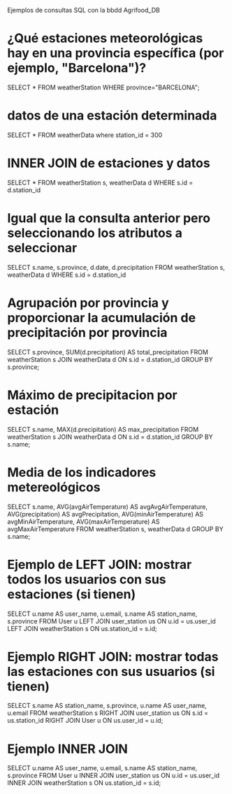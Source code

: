 Ejemplos de consultas SQL con la bbdd Agrifood_DB


# ¿Qué estaciones meteorológicas hay en una provincia específica (por ejemplo, "Barcelona")?
SELECT * FROM weatherStation WHERE province="BARCELONA";

# datos de una estación determinada
SELECT *  FROM weatherData where station_id = 300

# INNER JOIN de estaciones y datos
SELECT *  FROM weatherStation s, weatherData d WHERE s.id = d.station_id

# Igual que la consulta anterior pero seleccionando los atributos a seleccionar
SELECT s.name, s.province, d.date, d.precipitation FROM weatherStation s, weatherData d WHERE s.id = d.station_id


# Agrupación por provincia y proporcionar la acumulación de precipitación por provincia 
SELECT 
    s.province, 
    SUM(d.precipitation) AS total_precipitation
FROM 
    weatherStation s
JOIN 
    weatherData d ON s.id = d.station_id
GROUP BY 
    s.province;


# Máximo de precipitacion por estación
SELECT 
    s.name, 
    MAX(d.precipitation) AS max_precipitation
FROM 
    weatherStation s
JOIN 
    weatherData d ON s.id = d.station_id
GROUP BY 
    s.name;

# Media de los indicadores metereológicos
SELECT s.name,
  AVG(avgAirTemperature) AS avgAvgAirTemperature,
  AVG(precipitation) AS avgPrecipitation,
  AVG(minAirTemperature) AS avgMinAirTemperature,
  AVG(maxAirTemperature) AS avgMaxAirTemperature
  FROM weatherStation s, weatherData d
  GROUP BY s.name;

# Ejemplo de LEFT JOIN: mostrar todos los usuarios con sus estaciones (si tienen)
SELECT 
    u.name AS user_name,
    u.email,
    s.name AS station_name,
    s.province
FROM 
    User u
LEFT JOIN 
    user_station us ON u.id = us.user_id
LEFT JOIN 
    weatherStation s ON us.station_id = s.id;


# Ejemplo RIGHT JOIN: mostrar todas las estaciones con sus usuarios (si tienen)
SELECT 
    s.name AS station_name,
    s.province,
    u.name AS user_name,
    u.email
FROM 
    weatherStation s
RIGHT JOIN 
    user_station us ON s.id = us.station_id
RIGHT JOIN 
    User u ON us.user_id = u.id;

# Ejemplo INNER JOIN
SELECT 
    u.name AS user_name,
    u.email,
    s.name AS station_name,
    s.province
FROM 
    User u
INNER JOIN 
    user_station us ON u.id = us.user_id
INNER JOIN 
    weatherStation s ON us.station_id = s.id;
